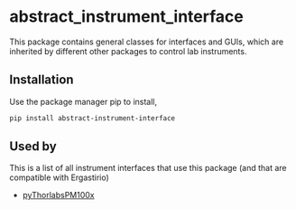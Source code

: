 # abstract_instrument_interface

This package contains general classes for interfaces and GUIs, which are inherited by different other packages to control lab instruments.

## Installation

Use the package manager pip to install,

```bash
pip install abstract-instrument-interface
```

## Used by
This is a list of all instrument interfaces that use this package (and that are compatible with Ergastirio)
* [pyThorlabsPM100x](https://github.com/MicheleCotrufo/pyThorlabsPM100x)
